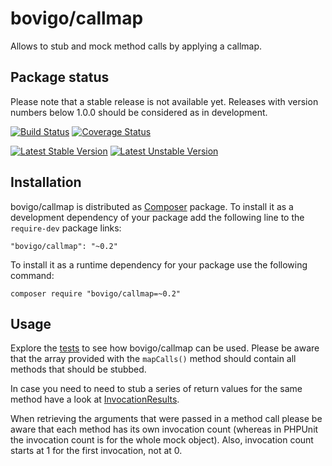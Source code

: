 bovigo/callmap
==============

Allows to stub and mock method calls by applying a callmap.

Package status
--------------

Please note that a stable release is not available yet. Releases with version numbers below 1.0.0 should be considered as in development.

[![Build Status](https://secure.travis-ci.org/mikey179/bovigo-callmap.png)](http://travis-ci.org/mikey179/bovigo-callmap) [![Coverage Status](https://coveralls.io/repos/mikey179/bovigo-callmap/badge.png?branch=master)](https://coveralls.io/r/mikey179/bovigo-callmap?branch=master)

[![Latest Stable Version](https://poser.pugx.org/bovigo/callmap/version.png)](https://packagist.org/packages/bovigo/callmap) [![Latest Unstable Version](https://poser.pugx.org/bovigo/callmap/v/unstable.png)](//packagist.org/packages/bovigo/callmap)


Installation
------------

bovigo/callmap is distributed as [Composer](https://getcomposer.org/) package.
To install it as a development dependency of your package add the following line
to the `require-dev` package links: 

    "bovigo/callmap": "~0.2"

To install it as a runtime dependency for your package use the following command:

    composer require "bovigo/callmap=~0.2"

Usage
-----

Explore the [tests](https://github.com/mikey179/bovigo-callmap/tree/master/src/test/php)
to see how bovigo/callmap can be used. Please be aware that the array provided
with the `mapCalls()` method should contain all methods that should be stubbed.

In case you need to need to stub a series of return values for the same method
have a look at [InvocationResults](https://github.com/mikey179/bovigo-callmap/blob/master/src/test/php/InvocationResultsTest.php).

When retrieving the arguments that were passed in a method call please be aware
that each method has its own invocation count (whereas in PHPUnit the invocation
count is for the whole mock object). Also, invocation count starts at 1 for the
first invocation, not at 0.

